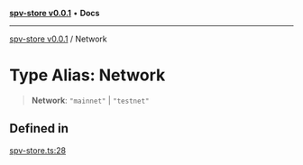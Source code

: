 [**spv-store v0.0.1**](../README.md) • **Docs**

***

[spv-store v0.0.1](../globals.md) / Network

# Type Alias: Network

> **Network**: `"mainnet"` \| `"testnet"`

## Defined in

[spv-store.ts:28](https://github.com/shruggr/ts-casemod-spv/blob/dc142b85a7bc32ae7c572ff1fa62fa3ec80b91ea/src/spv-store.ts#L28)
